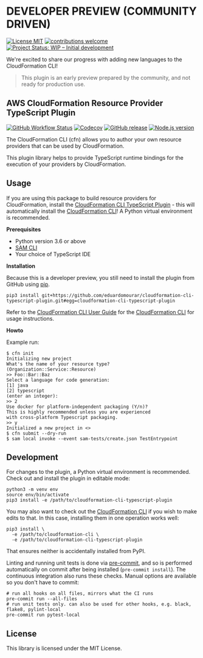 # DEVELOPER PREVIEW (COMMUNITY DRIVEN)

[![License MIT](https://img.shields.io/badge/license-MIT-brightgreen.svg)](https://opensource.org/licenses/MIT) [![contributions welcome](https://img.shields.io/badge/contributions-welcome-brightgreen.svg?style=flat)](https://github.com/eduardomourar/cloudformation-cli-typescript-plugin/issues) [![Project Status: WIP – Initial development](https://www.repostatus.org/badges/latest/wip.svg)](https://www.repostatus.org/#wip)

We're excited to share our progress with adding new languages to the CloudFormation CLI!
> This plugin is an early preview prepared by the community, and not ready for production use.

## AWS CloudFormation Resource Provider TypeScript Plugin

[![GitHub Workflow Status](https://img.shields.io/github/workflow/status/eduardomourar/cloudformation-cli-typescript-plugin/ci)](https://github.com/eduardomourar/cloudformation-cli-typescript-plugin/actions?query=workflow%3Aci) [![Codecov](https://img.shields.io/codecov/c/gh/eduardomourar/cloudformation-cli-typescript-plugin)](https://codecov.io/gh/eduardomourar/cloudformation-cli-typescript-plugin) [![GitHub release](https://img.shields.io/github/v/release/eduardomourar/cloudformation-cli-typescript-plugin?include_prereleases)](https://github.com/eduardomourar/cloudformation-cli-typescript-plugin/releases) [![Node.js version](https://img.shields.io/badge/dynamic/json?color=brightgreen&url=https://raw.githubusercontent.com/eduardomourar/cloudformation-cli-typescript-plugin/master/package.json&query=$.engines.node&label=nodejs)](https://nodejs.org/)

The CloudFormation CLI (cfn) allows you to author your own resource providers that can be used by CloudFormation.

This plugin library helps to provide TypeScript runtime bindings for the execution of your providers by CloudFormation.

Usage
-----

If you are using this package to build resource providers for CloudFormation, install the [CloudFormation CLI TypeScript Plugin](https://github.com/eduardomourar/cloudformation-cli-typescript-plugin) - this will automatically install the [CloudFormation CLI](https://github.com/aws-cloudformation/cloudformation-cli)! A Python virtual environment is recommended.

**Prerequisites**

 - Python version 3.6 or above
 - [SAM CLI](https://docs.aws.amazon.com/serverless-application-model/latest/developerguide/serverless-sam-cli-install.html)
 - Your choice of TypeScript IDE

**Installation**

Because this is a developer preview, you still need to install the plugin from GitHub using [pip](https://pypi.org/project/pip/).

```shell
pip3 install git+https://github.com/eduardomourar/cloudformation-cli-typescript-plugin.git#egg=cloudformation-cli-typescript-plugin
```

Refer to the [CloudFormation CLI User Guide](https://docs.aws.amazon.com/cloudformation-cli/latest/userguide/resource-types.html) for the [CloudFormation CLI](https://github.com/aws-cloudformation/cloudformation-cli) for usage instructions.

**Howto**

Example run:

```
$ cfn init
Initializing new project
What's the name of your resource type?
(Organization::Service::Resource)
>> Foo::Bar::Baz
Select a language for code generation:
[1] java
[2] typescript
(enter an integer):
>> 2
Use docker for platform-independent packaging (Y/n)?
This is highly recommended unless you are experienced
with cross-platform Typescript packaging.
>> y
Initialized a new project in <>
$ cfn submit --dry-run
$ sam local invoke --event sam-tests/create.json TestEntrypoint
```

Development
-----------

For changes to the plugin, a Python virtual environment is recommended. Check out and install the plugin in editable mode:

```shell
python3 -m venv env
source env/bin/activate
pip3 install -e /path/to/cloudformation-cli-typescript-plugin
```

You may also want to check out the [CloudFormation CLI](https://github.com/aws-cloudformation/cloudformation-cli) if you wish to make edits to that. In this case, installing them in one operation works well:

```shell
pip3 install \
  -e /path/to/cloudformation-cli \
  -e /path/to/cloudformation-cli-typescript-plugin
```

That ensures neither is accidentally installed from PyPI.

Linting and running unit tests is done via [pre-commit](https://pre-commit.com/), and so is performed automatically on commit after being installed (`pre-commit install`). The continuous integration also runs these checks. Manual options are available so you don't have to commit:

```shell
# run all hooks on all files, mirrors what the CI runs
pre-commit run --all-files
# run unit tests only. can also be used for other hooks, e.g. black, flake8, pylint-local
pre-commit run pytest-local
```

License
-------

This library is licensed under the MIT License.
